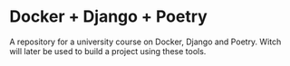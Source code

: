 # Docker + Django + Poetry
A repository for a university course on Docker, Django and Poetry.
Witch will later be used to build a project using these tools.

